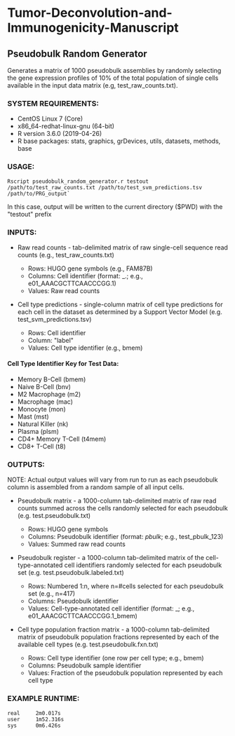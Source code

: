 # Tumor-Deconvolution-and-Immunogenicity-Manuscript
## Pseudobulk Random Generator
Generates a matrix of 1000 pseudobulk assemblies by randomly selecting the gene expression profiles of 10% of the total population of single cells available in the input data matrix (e.g, test_raw_counts.txt). 

### SYSTEM REQUIREMENTS:
- CentOS Linux 7 (Core)
- x86_64-redhat-linux-gnu (64-bit)
- R version 3.6.0 (2019-04-26)
- R base packages: stats, graphics, grDevices, utils, datasets, methods, base     

### USAGE:
```
Rscript pseudobulk_random_generator.r testout /path/to/test_raw_counts.txt /path/to/test_svm_predictions.tsv /path/to/PRG_output`
```

In this case, output will be written to the current directory ($PWD) with the "testout" prefix

### INPUTS:
- Raw read counts - tab-delimited matrix of raw single-cell sequence read counts (e.g., test_raw_counts.txt)
  - Rows: HUGO gene symbols (e.g., FAM87B)
  - Columns: Cell identifier (format: <sample identifier>_<cell barcode>.<rep>; e.g., e01_AAACGCTTCAACCCGG.1)
  - Values: Raw read counts

- Cell type predictions - single-column matrix of cell type predictions for each cell in the dataset as determined by a Support Vector Model (e.g. test_svm_predictions.tsv)
  - Rows: Cell identifier
  - Column: "label"
  - Values: Cell type identifier (e.g., bmem)

#### Cell Type Identifier Key for Test Data:
- Memory B-Cell (bmem)
- Naive B-Cell (bnv)
- M2 Macrophage (m2)
- Macrophage (mac)
- Monocyte (mon)
- Mast (mst)
- Natural Killer (nk)
- Plasma (plsm)
- CD4+ Memory T-Cell (t4mem)
- CD8+ T-Cell (t8)

### OUTPUTS:
NOTE: Actual output values will vary from run to run as each pseudobulk column is assembled from a random sample of all input cells.

- Pseudobulk matrix - a 1000-column tab-delimited matrix of raw read counts summed across the cells randomly selected for each pseudobulk (e.g. test.pseudobulk.txt)
  - Rows: HUGO gene symbols
  - Columns: Pseudobulk identifier (format: <cohort identifier>_pbulk_<pseudobulk set>; e.g., test_pbulk_123)
  - Values: Summed raw read counts

- Pseudobulk register - a 1000-column tab-delimited matrix of the cell-type-annotated cell identifiers randomly selected for each pseudobulk set (e.g. test.pseudobulk.labeled.txt)
  - Rows: Numbered 1:n, where n=#cells selected for each pseudobulk set (e.g., n=417)
  - Columns: Pseudobulk identifier
  - Values: Cell-type-annotated cell identifier (format: <cell identifier>_<cell type identifier>; e.g., e01_AAACGCTTCAACCCGG.1_bmem)

- Cell type population fraction matrix - a 1000-column tab-delimited matrix of pseudobulk population fractions represented by each of the available cell types (e.g. test.pseudobulk.fxn.txt)
  - Rows: Cell type identifier (one row per cell type; e.g., bmem)
  - Columns: Pseudobulk sample identifier
  - Values: Fraction of the pseudobulk population represented by each cell type

### EXAMPLE RUNTIME:
```
real     2m0.017s
user     1m52.316s
sys      0m6.426s
```

